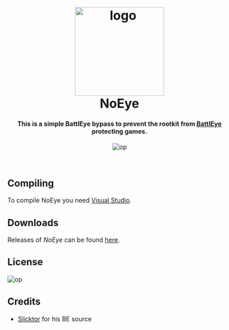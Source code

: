 
<h1 align="center">
  <br>
  <a href="https://www.unknowncheats.me/forum/anti-cheat-bypass/214556-noeye-rootkit-bypass.html"><img src="http://i.imgur.com/2ZsamaC.png" alt="logo" width="200"></a>
  <br>
  NoEye
  <br>
</h1>

<h4 align="center">This is a simple BattlEye bypass to prevent the rootkit from <a href="https://www.battleye.com/" target="_blank">BattlEye</a> protecting games.</h4>

<p align="center">
    <img src="https://img.shields.io/badge/open-source-blue.svg" alt="op">
</p>
<br>


## Compiling

To compile NoEye you need [Visual Studio](https://www.visualstudio.com).

## Downloads

Releases of *NoEye* can be found [here](https://www.unknowncheats.me/forum/anti-cheat-bypass/214556-noeye-rootkit-bypass.html).

## License

<img src="https://img.shields.io/aur/license/yaourt.svg" alt="op">

## Credits

- [Slicktor](https://www.unknowncheats.me/forum/members/813194.html) for his BE source 
